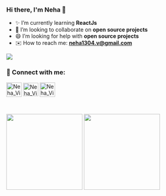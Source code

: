<!-- <p align="center">
<img src="https://user-images.githubusercontent.com/62741672/147873001-ecb26665-ac34-4337-9541-db8e273ff9eb.png" alt="my banner">
</p>
 -->
### Hi there, I'm Neha 👋




- ✨ I’m currently learning **ReactJs**
- 👯 I’m looking to collaborate on **open source projects**
- 😄 I’m looking for help with **open source projects**
- ✉️ How to reach me: **neha1304.v@gmail.com**

![](https://komarev.com/ghpvc/?username=neha1304&style=flat)
### 🤝 Connect with me:


<a href="https://www.linkedin.com/in/neha-vishwakarma-b7147a1a7/" target="blank" ><img align="center" src="https://cdn-icons.flaticon.com/png/512/3128/premium/3128329.png?token=exp=1641106270~hmac=9dd9d5706d36d915980444b8c2421e17" alt="Neha_Vishwakarma | LinkedIn" height="38" width="40" /></a>
<a href="https://twitter.com/Neha_vishw" target="blank"><img align="center" src="https://cdn-icons-png.flaticon.com/512/733/733579.png" alt="Neha_Vishwakarma | Twitter" height="35" width="40" /></a>
<a href="https://www.instagram.com/_.nehahahaha_/" target="blank" ><img align="center" src="https://cdn-icons-png.flaticon.com/512/1384/1384063.png" alt="Neha_Vishwakarma | Instagram" height="38" width="40" /></a>

<br/>


<p align="left">
<img height="200em" src="https://github-readme-stats.vercel.app/api?username=neha1304&count_private=true&show_icons=true&theme=tokyonight&hide_border=true&custom_title=Neha's%20%Github%20%Stats" align = "center"/>
<img height="200em" src="https://github-readme-stats.vercel.app/api/top-langs/?username=neha1304&layout=compact&theme=tokyonight&hide_border=true&langs_count=10" align = "center"/>
</p>

